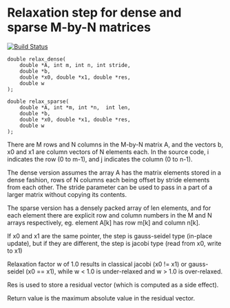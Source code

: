 # Relaxation step for dense and sparse M-by-N matrices

[![Build Status](https://travis-ci.org/aki5/librelax.svg?branch=master)](https://travis-ci.org/aki5/librelax)


```
double relax_dense(
	double *A, int m, int n, int stride,
	double *b,
	double *x0, double *x1, double *res,
	double w
);

double relax_sparse(
	double *A, int *m, int *n,  int len,
	double *b,
	double *x0, double *x1, double *res,
	double w
);
```

There are M rows and N columns in the M-by-N matrix A, and the vectors b, x0 and x1 are column vectors of N elements each. In the source code, i indicates the row (0 to m-1), and j indicates the column (0 to n-1).

The dense version assumes the array A has the matrix elements stored in a dense fashion, rows of N columns each being offset by stride elements from each other. The  stride parameter can be used to pass in a part of a larger matrix without copying its contents.

The sparse version has a densely packed array of len elements, and for each element there are explicit row and column numbers in the M and N arrays respectively, eg. element A[k] has row m[k] and column n[k].

If x0 and x1  are the same pointer, the step is gauss-seidel type (in-place update), but if they are different, the step is jacobi type (read from x0, write to x1)

Relaxation factor w of 1.0 results in classical jacobi (x0 != x1) or gauss-seidel (x0 == x1), while w < 1.0 is under-relaxed and w > 1.0 is over-relaxed.

Res is used to store a residual vector (which is computed as a side effect).

Return value is the maximum absolute value in the residual vector.

